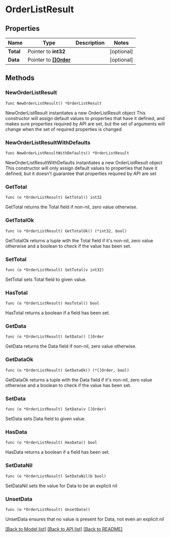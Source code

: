 # OrderListResult

## Properties

Name | Type | Description | Notes
------------ | ------------- | ------------- | -------------
**Total** | Pointer to **int32** |  | [optional] 
**Data** | Pointer to [**[]Order**](Order.md) |  | [optional] 

## Methods

### NewOrderListResult

`func NewOrderListResult() *OrderListResult`

NewOrderListResult instantiates a new OrderListResult object
This constructor will assign default values to properties that have it defined,
and makes sure properties required by API are set, but the set of arguments
will change when the set of required properties is changed

### NewOrderListResultWithDefaults

`func NewOrderListResultWithDefaults() *OrderListResult`

NewOrderListResultWithDefaults instantiates a new OrderListResult object
This constructor will only assign default values to properties that have it defined,
but it doesn't guarantee that properties required by API are set

### GetTotal

`func (o *OrderListResult) GetTotal() int32`

GetTotal returns the Total field if non-nil, zero value otherwise.

### GetTotalOk

`func (o *OrderListResult) GetTotalOk() (*int32, bool)`

GetTotalOk returns a tuple with the Total field if it's non-nil, zero value otherwise
and a boolean to check if the value has been set.

### SetTotal

`func (o *OrderListResult) SetTotal(v int32)`

SetTotal sets Total field to given value.

### HasTotal

`func (o *OrderListResult) HasTotal() bool`

HasTotal returns a boolean if a field has been set.

### GetData

`func (o *OrderListResult) GetData() []Order`

GetData returns the Data field if non-nil, zero value otherwise.

### GetDataOk

`func (o *OrderListResult) GetDataOk() (*[]Order, bool)`

GetDataOk returns a tuple with the Data field if it's non-nil, zero value otherwise
and a boolean to check if the value has been set.

### SetData

`func (o *OrderListResult) SetData(v []Order)`

SetData sets Data field to given value.

### HasData

`func (o *OrderListResult) HasData() bool`

HasData returns a boolean if a field has been set.

### SetDataNil

`func (o *OrderListResult) SetDataNil(b bool)`

 SetDataNil sets the value for Data to be an explicit nil

### UnsetData
`func (o *OrderListResult) UnsetData()`

UnsetData ensures that no value is present for Data, not even an explicit nil

[[Back to Model list]](../README.md#documentation-for-models) [[Back to API list]](../README.md#documentation-for-api-endpoints) [[Back to README]](../README.md)


